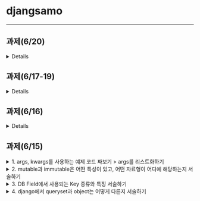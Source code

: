 # djangsamo
<hr />

## 과제(6/20)
<details>
<div markdown="1">
</br>
1. admin 페이지에 user admin을 등록하고, userprofile 테이블을 user admin 페이지에서 같이 보고 설정 할 수 있도록 해주세요</br>
2. article 테이블에 <노출 시작 일자, 노출 종료 일자>를 추가해주세요</br>
3. article view에 게시글 조회 기능을 만들되, 현재 일자를 기준으로 노출 시작 일자와 노출 종료 일자 사이에 있는 항목들만 리턴해주도록 필터를 설정해주세요</br>
 - 리턴 데이터는 게시글 작성일 기준으로 정렬하여 최근 쓴 글이 가장 먼저 올라오도록 해주세요</br>
4. 기존 article 생성 기능을 유지하되, article은 admin user 혹은 가입 후 7일이 지난 사용자만 생성 가능하도록 해주세요</br>
 - 조회는 로그인 한 사용자에 대해서만 가능하도록 설정해주세요</br>
</div>
</details>

## 과제(6/17-19)
<details>
<div markdown="1">
</br>
1. blog 앱에 <게시글, 사용자, 내용>이 포함된 comment 테이블을 작성해주세요</br>
2. 외래 키를 사용해서 Article, User 테이블과 관계를 맺어주세요</br>
3. admin.py에 comment를 추가해 자유롭게 생성, 수정 할 수 있도록 해주세요</br>
4. serializer를 활용해 로그인 한 사용자의 기본 정보와 상세 정보를 리턴해 주는 기능을 만들어주세요</br>
5. 4번의 serializer에 추가로   로그인 한 사용자의 게시글, 댓글을 리턴해주는 기능을 구현해주세요</br>
5. blog 앱에 title / category / contents를 입력받아서 게시글을 작성하는 기능을 구현해주세요</br>
 - 만약 title이 5자 이하라면 게시글을 작성할 수 없다고 리턴해주세요</br>
 - 만약 contents가 20자 이하라면 게시글을 작성할 수 없다고 리턴해주세요</br>
 - 만약 카테고리가 지정되지 않았다면 카테고리를 지정해야 한다고 리턴해주세요</br>
6. custom permission class를 활용해 가입 후 3일 이상 지난 사용자만 게시글을 쓸 수 있도록 해주세요</br>
 - 테스트 할 때에는 가입 후 3분 이상 지난 사용자가 게시글을 쓸 수 있게 해주세요</br>
 - join_date는 datetime field로 만들어주세요</br>
</div>
</details>

## 과제(6/16)
<details>
<div markdown="1">
</br>
1. Django 프로젝트를 생성하고, user 라는 앱을 만들어서 settings.py 에 등록해보세요.</br>
2. user/models.py에 `Custom user model`을 생성한 후 django에서 user table을 생성 한 모델로 사용할 수 있도록 설정해주세요</br>
3. user/models.py에 사용자의 상세 정보를 저장할 수 있는 `UserProfile` 이라는 모델을 생성해주세요</br>
4. blog라는 앱을 만든 후 settings.py에 등록해주세요</br>
5. blog/models.py에 <카테고리 이름, 설명>이 들어갈 수 있는 `Category`라는 모델을 만들어보세요.</br>
6. blog/models.py에 <글 작성자, 글 제목, 카테고리, 글 내용>이 들어갈 수 있는 `Article` 이라는 모델을 만들어보세요.</br>(카테고리는 2개 이상 선택할 수 있어야 해요)</br>
7. Article 모델에서 외래 키를 활용해서 작성자와 카테고리의 관계를 맺어주세요</br>
8. admin.py에 만들었던 모델들을 추가해 사용자와 게시글을 자유롭게 생성, 수정 할 수 있도록 설정해주세요</br>
9. CBV 기반으로 로그인 / 로구아웃 기능을 구현해주세요</br>
10. CBV 기반으로 로그인 한 사용자의 게시글의 제목을 리턴해주는 기능을 구현해주세요</br>
</div>
</details>

## 과제(6/15)
<details>
<summary> 1. args, kwargs를 사용하는 예제 코드 짜보기 > args를 리스트화하기</summary>
<div markdown="1">
 </br>
 
```python
def test(age, *args, **kwargs):
    if 'address' in kwargs:        
        arg_list = []
        for arg in args:
            arg_list.append(arg)
        print(arg_list)
        print(f'age: {age} // args: {args} // kwargs: {kwargs}')
    
test(90, "옆집할머니", "건치", "아이오닉", 성별="여성", num="010-1234-5678", address="경기도" )
```
 
</div>
</details>
<details>
<summary>2. mutable과 immutable은 어떤 특성이 있고, 어떤 자료형이 어디에 해당하는지 서술하기</summary>
<div markdown="1">
</br>
수정이 가능한 객체를 'mutable' 부름 > list, dict, Set</br>
수정이 불가능한 객체를 'immutable' 부름 > int, float, bool, str, tuple</br>
y = x , z = x 부분에서 같은 주소를 가리키게 되어 둘의 값은 동일해진다. </br>
`[:]나 deepcopy` 를 사용하면 같은 객체를 공유하지 않는 것이 가능하다.</br>

```python
# mutable : list
x = [1,2]
y = x
z = x[:]
y.append(3)
print(f'{x} : {id(x)}')     # [1, 2, 3] 4315180032
print(f'{y} : {id(y)}')     # [1, 2, 3] 4315180032
print(f'{z} : {id(z)}')     # [1, 2] 4316070784
```

</div>
</details>
<details>
<summary>3. DB Field에서 사용되는 Key 종류와 특징 서술하기</summary>
<div markdown="1">
 </br>
 
* Primary Key 기본키 : null 값을 가질 수 없으며 동일한 값이 중복될 수 없다.</br>
*  Alternate Key 대체키 : 후보키가 둘 이상일 경우, 기본키를 제외한 키</br>
* Candidate Key 후보키 : 유일성과 최소성을 만족하는 속성 또는 속성들의 집합으로 기본키가 될 수 있는 조건을 가진 키</br>
* Super Key 수퍼키 : 유일성의 특성을 만족하는 속성 또는 속성들의 집합</br>
* Foreign Key 외래키 : 두 테이블을 함께 쓸 때 연결하는 키</br>

</div>
</details>
<details>
<summary> 4. django에서 queryset과 object는 어떻게 다른지 서술하기</summary>
<div markdown="1">
 </br>
 DB에는 스키마도 있고, row와 column로 이루어져있다.</br>
각 object들은 DB에서 하나의 record(row)에 해당한다.</br>
딕셔너리 형태로 이루어져 key와 value 값이 있다.</br>
아래의 코드로 key와 value값에 접근이 가능하다.</br>

```python
 <variable name>[index]['key']
 .values()
 ```
 
 queryset은 리스트형식으로 all()을 사용해 모든 objects에 접근한다.</br>
filter(), all()은 list로 반환하기때문에 index로 접근할 수 있다.</br>

</div>
</details>

 
 


 




